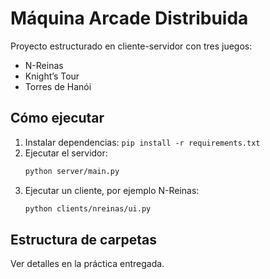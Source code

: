 # Máquina Arcade Distribuida

Proyecto estructurado en cliente-servidor con tres juegos:
- N-Reinas
- Knight’s Tour
- Torres de Hanói

## Cómo ejecutar
1. Instalar dependencias: `pip install -r requirements.txt`
2. Ejecutar el servidor:
   ```bash
   python server/main.py
   ```
3. Ejecutar un cliente, por ejemplo N-Reinas:
   ```bash
   python clients/nreinas/ui.py
   ```
## Estructura de carpetas
Ver detalles en la práctica entregada.
